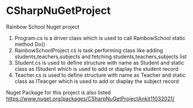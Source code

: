 # CSharpNuGetProject
Rainbow School Nuget project

1. Program.cs is a driver class which is used to call RainbowSchool static method Do()
2. RainbowSchoolProject.cs is task performing class like adding students,teachers,subjects and fetching students,teachers,subjects list
3. Student.cs is used to define structure with name as Student and static class as IStudent which is used to add or diaplay the student record
4. Teacher.cs is used to define structure with name as Teacher and static class as ITeacger which is used to add or diaplay the subject record


Nuget Package for this project is also listed 
https://www.nuget.org/packages/CSharpNuGetProjectAnkit11032021/
